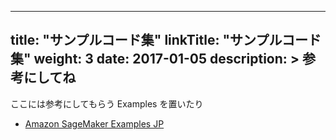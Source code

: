 
---
title: "サンプルコード集"
linkTitle: "サンプルコード集"
weight: 3
date: 2017-01-05
description: >
  参考にしてね
---

ここには参考にしてもらう Examples を置いたり

- [Amazon SageMaker Examples JP](https://github.com/aws-samples/amazon-sagemaker-examples-jp)

